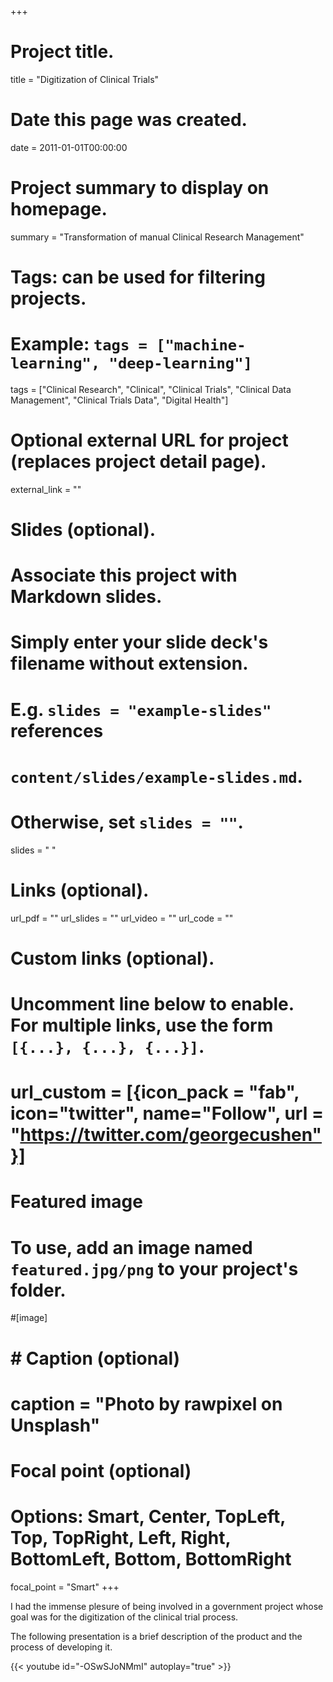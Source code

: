 +++
# Project title.
title = "Digitization of Clinical Trials"

# Date this page was created.
date = 2011-01-01T00:00:00

# Project summary to display on homepage.
summary = "Transformation of manual Clinical Research Management"

# Tags: can be used for filtering projects.
# Example: `tags = ["machine-learning", "deep-learning"]`
tags = ["Clinical Research", "Clinical", "Clinical Trials", "Clinical Data Management", "Clinical Trials Data", "Digital Health"]

# Optional external URL for project (replaces project detail page).
external_link = ""

# Slides (optional).
#   Associate this project with Markdown slides.
#   Simply enter your slide deck's filename without extension.
#   E.g. `slides = "example-slides"` references 
#   `content/slides/example-slides.md`.
#   Otherwise, set `slides = ""`.
slides = " "

# Links (optional).
url_pdf = ""
url_slides = ""
url_video = ""
url_code = ""

# Custom links (optional).
#   Uncomment line below to enable. For multiple links, use the form `[{...}, {...}, {...}]`.
# url_custom = [{icon_pack = "fab", icon="twitter", name="Follow", url = "https://twitter.com/georgecushen"}]

# Featured image
# To use, add an image named `featured.jpg/png` to your project's folder. 
#[image]
#  # Caption (optional)
#  caption = "Photo by rawpixel on Unsplash"
  
  # Focal point (optional)
  # Options: Smart, Center, TopLeft, Top, TopRight, Left, Right, BottomLeft, Bottom, BottomRight
  focal_point = "Smart"
+++

I had the immense plesure of being involved in a government project whose goal was for the digitization of the clinical trial process. 

The following presentation is a brief description of the product and the process of developing it.

{{< youtube id="-OSwSJoNMmI" autoplay="true" >}}






